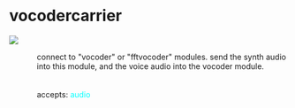 
<a name=vocodercarrier></a><br>
# <b>vocodercarrier</b>
<img src="https://www.bespokesynth.com/docs/screenshots/vocodercarrier.png"><br>
<div style="display:inline-block;margin-left:50px;">
connect to "vocoder" or "fftvocoder" modules. send the synth audio into this module, and the voice audio into the vocoder module.<br/><br/>
<br>accepts: <font color=cyan>audio</font> <br></div>
